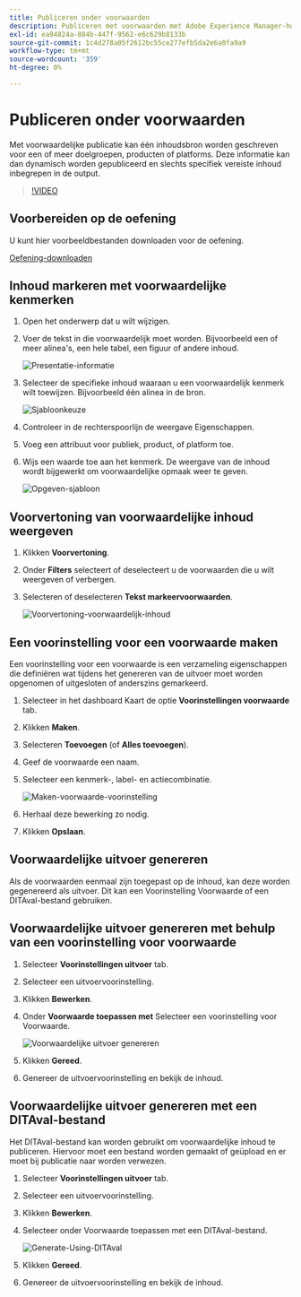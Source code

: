 ```yaml
---
title: Publiceren onder voorwaarden
description: Publiceren met voorwaarden met Adobe Experience Manager-hulplijnen
exl-id: ea94824a-884b-447f-9562-e6c629b8133b
source-git-commit: 1c4d278a05f2612bc55ce277efb5da2e6a0fa9a9
workflow-type: tm+mt
source-wordcount: '359'
ht-degree: 0%

---
```


# Publiceren onder voorwaarden

Met voorwaardelijke publicatie kan één inhoudsbron worden geschreven voor een of meer doelgroepen, producten of platforms. Deze informatie kan dan dynamisch worden gepubliceerd en slechts specifiek vereiste inhoud inbegrepen in de output.

>[!VIDEO](https://video.tv.adobe.com/v/339041?quality=12&learn=on)

## Voorbereiden op de oefening

U kunt hier voorbeeldbestanden downloaden voor de oefening.

[Oefening-downloaden](assets/exercises/publishing-with-conditions.zip)

## Inhoud markeren met voorwaardelijke kenmerken

1. Open het onderwerp dat u wilt wijzigen.

2. Voer de tekst in die voorwaardelijk moet worden. Bijvoorbeeld een of meer alinea&#39;s, een hele tabel, een figuur of andere inhoud.

   ![Presentatie-informatie](images/presenting-info.png)

3. Selecteer de specifieke inhoud waaraan u een voorwaardelijk kenmerk wilt toewijzen. Bijvoorbeeld één alinea in de bron.

   ![Sjabloonkeuze](images/template-choice.png)

4. Controleer in de rechterspoorlijn de weergave Eigenschappen.

5. Voeg een attribuut voor publiek, product, of platform toe.

6. Wijs een waarde toe aan het kenmerk. De weergave van de inhoud wordt bijgewerkt om voorwaardelijke opmaak weer te geven.

   ![Opgeven-sjabloon](images/specify-template.png)

## Voorvertoning van voorwaardelijke inhoud weergeven

1. Klikken **Voorvertoning**.

2. Onder **Filters** selecteert of deselecteert u de voorwaarden die u wilt weergeven of verbergen.

3. Selecteren of deselecteren **Tekst markeervoorwaarden**.

   ![Voorvertoning-voorwaardelijk-inhoud](images/preview-conditional-content.png)

## Een voorinstelling voor een voorwaarde maken

Een voorinstelling voor een voorwaarde is een verzameling eigenschappen die definiëren wat tijdens het genereren van de uitvoer moet worden opgenomen of uitgesloten of anderszins gemarkeerd.

1. Selecteer in het dashboard Kaart de optie **Voorinstellingen voorwaarde** tab.

2. Klikken **Maken**.

3. Selecteren **Toevoegen** (of **Alles toevoegen**).

4. Geef de voorwaarde een naam.

5. Selecteer een kenmerk-, label- en actiecombinatie.

   ![Maken-voorwaarde-voorinstelling](images/create-condition-preset.png)

6. Herhaal deze bewerking zo nodig.

7. Klikken **Opslaan**.

## Voorwaardelijke uitvoer genereren

Als de voorwaarden eenmaal zijn toegepast op de inhoud, kan deze worden gegenereerd als uitvoer. Dit kan een Voorinstelling Voorwaarde of een DITAval-bestand gebruiken.

## Voorwaardelijke uitvoer genereren met behulp van een voorinstelling voor voorwaarde

1. Selecteer **Voorinstellingen uitvoer** tab.

2. Selecteer een uitvoervoorinstelling.

3. Klikken **Bewerken**.

4. Onder **Voorwaarde toepassen met** Selecteer een voorinstelling voor Voorwaarde.

   ![Voorwaardelijke uitvoer genereren](images/generate-conditional-output.png)

5. Klikken **Gereed**.

6. Genereer de uitvoervoorinstelling en bekijk de inhoud.

## Voorwaardelijke uitvoer genereren met een DITAval-bestand

Het DITAval-bestand kan worden gebruikt om voorwaardelijke inhoud te publiceren. Hiervoor moet een bestand worden gemaakt of geüpload en er moet bij publicatie naar worden verwezen.

1. Selecteer **Voorinstellingen uitvoer** tab.

2. Selecteer een uitvoervoorinstelling.

3. Klikken **Bewerken**.

4. Selecteer onder Voorwaarde toepassen met een DITAval-bestand.

   ![Generate-Using-DITAval](images/generate-using-ditaval.png)

5. Klikken **Gereed**.

6. Genereer de uitvoervoorinstelling en bekijk de inhoud.
